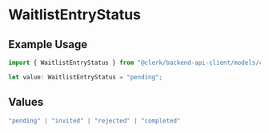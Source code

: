 # WaitlistEntryStatus

## Example Usage

```typescript
import { WaitlistEntryStatus } from "@clerk/backend-api-client/models/components";

let value: WaitlistEntryStatus = "pending";
```

## Values

```typescript
"pending" | "invited" | "rejected" | "completed"
```